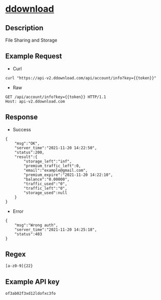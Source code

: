 # [ddownload](https://ddownload.com/api)

## __Description__
File Sharing and Storage

## __Example Request__
* Curl
```
curl "https://api-v2.ddownload.com/api/account/info?key={{token}}"
```

* Raw
```
GET /api/account/info?key={{token}} HTTP/1.1
Host: api-v2.ddownload.com
```

## __Response__
* Success
```
{
    "msg":"OK",
    "server_time":"2021-11-20 14:22:50",
    "status":200,
    "result":{
        "storage_left":"inf",
        "premium_traffic_left":0,
        "email":"example@gmail.com",
        "premium_expire":"2021-11-20 14:22:10",
        "balance":"0.00000",
        "traffic_used":"0",
        "traffic_left":"0",
        "storage_used":null
    }
}
```
* Error
```
{
    "msg":"Wrong auth",
    "server_time":"2021-11-20 14:25:18",
    "status":403
}
```

## __Regex__
```
[a-z0-9]{22}
```

## __Example API key__
```
of3ab02f3xd12ldofxc3fo
```